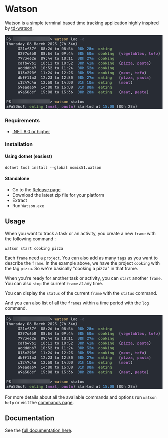 # Watson

Watson is a simple terminal based time tracking application highly inspired
by [td-watson](https://github.com/jazzband/Watson).

![watson](https://github.com/nomis51/watson/blob/master/docs/docs/images/420494237-15325c86-193a-45cf-b3c8-8d3d7425b692.png)

### Requirements

- [.NET 8.0 or higher](https://dotnet.microsoft.com/en-us/download/dotnet/8.0)

### Installation

#### Using dotnet (easiest)

```
dotnet tool install --global nomis51.watson
```

#### Standalone

- Go to the [Release page](https://github.com/nomis51/watson/releases/latest)
- Download the latest zip file for your platform
- Extract
- Run `Watson.exe`

## Usage

When you want to track a task or an activity, you create a new `frame` with the following command :

```
watson start cooking pizza
```

Each `frame` need a `project`.
You can also add as many `tags` as you want to describe the `frame`.
In the example above, we have the project `cooking` with the tag `pizza`.
So we're basically "cooking a pizza" in that frame.

When you're ready for another task or activity, you can `start` another `frame`.
You can also `stop` the current `frame` at any time.

You can display the `status` of the current `frame` with the `status` command.

And you can also list of all the `frames` within a time period with the `log` command.

![watson](https://github.com/nomis51/watson/blob/master/docs/docs/images/420494237-15325c86-193a-45cf-b3c8-8d3d7425b692.png)

For more details about all the available commands and options run `watson help` or visit
the [commands page](https://nomis51.github.io/watson/commands/).

## Documentation
See the [full documentation here](https://nomis51.github.io/watson).